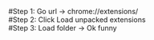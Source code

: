 #Step 1: Go url -> chrome://extensions/  
#Step 2: Click Load unpacked extensions  
#Step 3: Load folder -> Ok funny  